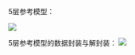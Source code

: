 5层参考模型：

![](https://tva1.sinaimg.cn/large/008eGmZEly1gosdi35si1j31ps0neh2v.jpg)

5层参考模型的数据封装与解封装：
![](https://tva1.sinaimg.cn/large/008eGmZEly1gosdie2kd5j31ps0mqdxt.jpg)
